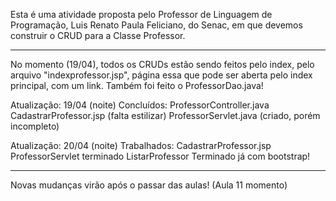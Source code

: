 Esta é uma atividade proposta pelo Professor de Linguagem de Programação, Luis Renato Paula Feliciano, do Senac, em que devemos construir o CRUD para a Classe Professor.

---

No momento (19/04), todos os CRUDs estão sendo feitos pelo index, pelo arquivo "indexprofessor.jsp", página essa que pode ser aberta pelo index principal, com um link.
Também foi feito o ProfessorDao.java!

Atualização: 19/04 (noite)
Concluídos:
	ProfessorController.java
	CadastrarProfessor.jsp	(falta estilizar)
	ProfessorServlet.java	(criado, porém incompleto)

Atualização: 20/04 (noite)
Trabalhados:
	CadastrarProfessor.jsp
	ProfessorServlet		terminado
	ListarProfessor		Terminado já com bootstrap!

---
Novas mudanças virão após o passar das aulas! (Aula 11 momento)